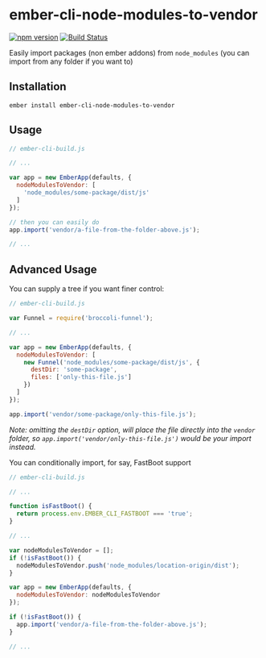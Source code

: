 # ember-cli-node-modules-to-vendor

[![npm version](https://badge.fury.io/js/ember-cli-node-modules-to-vendor.svg)](https://badge.fury.io/js/ember-cli-node-modules-to-vendor)
[![Build Status](https://travis-ci.org/kellyselden/ember-cli-node-modules-to-vendor.svg?branch=master)](https://travis-ci.org/kellyselden/ember-cli-node-modules-to-vendor)

Easily import packages (non ember addons) from `node_modules` (you can import from any folder if you want to)

## Installation

`ember install ember-cli-node-modules-to-vendor`

## Usage

```js
// ember-cli-build.js

// ...

var app = new EmberApp(defaults, {
  nodeModulesToVendor: [
    'node_modules/some-package/dist/js'
  ]
});

// then you can easily do
app.import('vendor/a-file-from-the-folder-above.js');

// ...
```

## Advanced Usage

You can supply a tree if you want finer control:

```js
// ember-cli-build.js

var Funnel = require('broccoli-funnel');

// ...

var app = new EmberApp(defaults, {
  nodeModulesToVendor: [
    new Funnel('node_modules/some-package/dist/js', {
      destDir: 'some-package',
      files: ['only-this-file.js']
    })
  ]
});

app.import('vendor/some-package/only-this-file.js');
```

_Note: omitting the `destDir` option, will place the file directly into the `vendor`
folder, so `app.import('vendor/only-this-file.js')` would be your import instead._

You can conditionally import, for say, FastBoot support

```js
// ember-cli-build.js

// ...

function isFastBoot() {
  return process.env.EMBER_CLI_FASTBOOT === 'true';
}

// ...

var nodeModulesToVendor = [];
if (!isFastBoot()) {
  nodeModulesToVendor.push('node_modules/location-origin/dist');
}

var app = new EmberApp(defaults, {
  nodeModulesToVendor: nodeModulesToVendor
});

if (!isFastBoot()) {
  app.import('vendor/a-file-from-the-folder-above.js');
}

// ...
```
